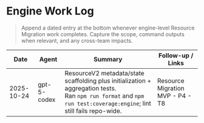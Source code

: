 # Engine Work Log

> Append a dated entry at the bottom whenever engine-level Resource Migration work completes. Capture the scope, command outputs when relevant, and any cross-team impacts.

| Date       | Agent       | Summary                                                                                                                                                                | Follow-up / Links                |
| ---------- | ----------- | ---------------------------------------------------------------------------------------------------------------------------------------------------------------------- | -------------------------------- |
| 2025-10-24 | gpt-5-codex | ResourceV2 metadata/state scaffolding plus initialization + aggregation tests.<br>Ran `npm run format` and `npm run test:coverage:engine`; lint still fails repo-wide. | Resource Migration MVP - P4 - T8 |
